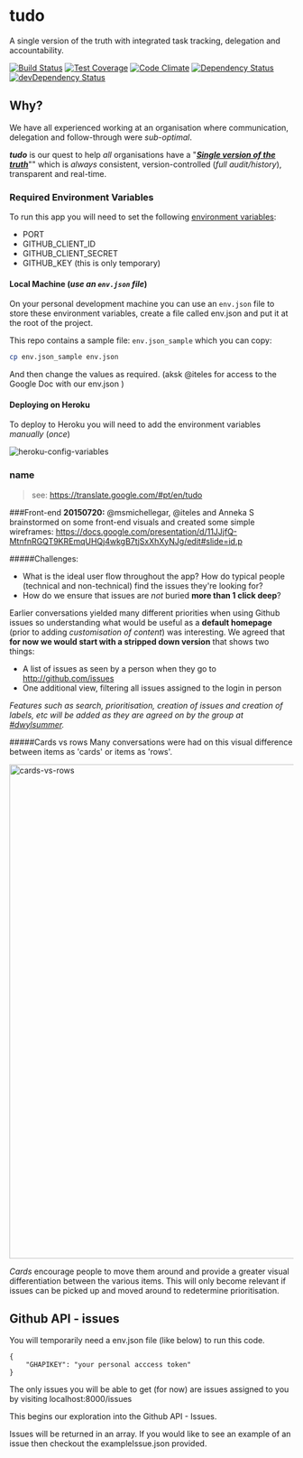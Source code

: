 # tudo

A single version of the truth with integrated task tracking, delegation and accountability.

[![Build Status](https://travis-ci.org/dwyl/tudo.svg)](https://travis-ci.org/dwyl/tudo)
[![Test Coverage](https://codeclimate.com/github/dwyl/tudo/badges/coverage.svg)](https://codeclimate.com/github/dwyl/tudo/coverage)
[![Code Climate](https://codeclimate.com/github/dwyl/tudo/badges/gpa.svg)](https://codeclimate.com/github/dwyl/tudo)
[![Dependency Status](https://david-dm.org/dwyl/tudo.svg)](https://david-dm.org/dwyl/tudo)
[![devDependency Status](https://david-dm.org/dwyl/tudo/dev-status.svg)](https://david-dm.org/dwyl/tudo#info=devDependencies)

## Why?

We have all experienced working at an organisation where communication,
delegation and follow-through were *sub-optimal*.

***tudo*** is our quest to help *all* organisations have a
"[***Single version of the truth***](https://en.wikipedia.org/wiki/Single_version_of_the_truth)""
which is *always* consistent, version-controlled (*full audit/history*),
transparent and real-time.


### Required Environment Variables

To run this app you will need to set the following
[environment variables](https://en.wikipedia.org/wiki/Environment_variable):

+ PORT
+ GITHUB_CLIENT_ID
+ GITHUB_CLIENT_SECRET
+ GITHUB_KEY  (this is only temporary)

#### Local Machine (_use an `env.json` file_)

On your personal development machine
you can use an `env.json` file to store these environment variables,
create a file called env.json and put it at the root of the project.

This repo contains a sample file: `env.json_sample` which you can copy:
```sh
cp env.json_sample env.json
```
And then change the values as required.
(aksk @iteles for access to the Google Doc with our env.json )

#### Deploying on Heroku

To deploy to Heroku you will need to add the environment variables _manually_ (_once_)

![heroku-config-variables](https://cloud.githubusercontent.com/assets/194400/8795158/59ca2e06-2f82-11e5-81f4-07dee9bb3d4b.png)


### name

> see: https://translate.google.com/#pt/en/tudo

###Front-end
**20150720:** @msmichellegar, @iteles and Anneka S brainstormed on some front-end visuals and created some simple wireframes:
https://docs.google.com/presentation/d/11JJjfQ-MtnfnRGQT9KREmqUHQj4wkgB7tjSxXhXyNJg/edit#slide=id.p

#####Challenges:
+ What is the ideal user flow throughout the app? How do typical people (technical and non-technical) find the issues they're looking for?  
+ How do we ensure that issues are _not_ buried **more than 1 click deep**?

Earlier conversations yielded many different priorities when using Github issues so understanding what would be useful as a **default homepage** (prior to adding _customisation of content_) was interesting.
We agreed that **for now we would start with a stripped down version** that shows two things:
+ A list of issues as seen by a person when they go to http://github.com/issues
+ One additional view, filtering all issues assigned to the login in person

_Features such as search, prioritisation, creation of issues and creation of labels, etc will be added as they are agreed on by the group at [#dwylsummer](https://github.com/dwyl/summer-2015)._

#####Cards vs rows
Many conversations were had on this visual difference between items as 'cards' or items as 'rows'.

<img width="876" alt="cards-vs-rows" src="https://cloud.githubusercontent.com/assets/4185328/8796177/99547308-2f8a-11e5-96c8-d9bf5fc1c863.png">

_Cards_ encourage people to move them around and provide a greater visual differentiation between the various items. This will only become relevant if issues can be picked up and moved around to redetermine prioritisation.

## Github API - issues

You will temporarily need a env.json file (like below) to run this code.
```
{
    "GHAPIKEY": "your personal acccess token"
}
```
The only issues you will be able to get (for now) are issues assigned to you by visiting localhost:8000/issues

This begins our exploration into the Github API - Issues.

Issues will be returned in an array. If you would like to see  an example of an issue then checkout the exampleIssue.json provided.
